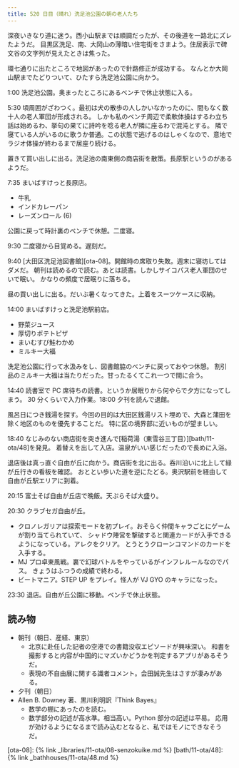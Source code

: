 ```yaml
---
title: 520 日目（晴れ）洗足池公園の朝の老人たち
---
```


深夜いきなり道に迷う。西小山駅までは順調だったが、その後道を一路北にズレたようだ。
目黒区洗足、南、大岡山の薄暗い住宅街をさまよう。住居表示で碑文谷の文字列が見えたときは焦った。

環七通りに出たところで地図があったので針路修正が成功する。
なんとか大岡山駅までたどりついて、ひたすら洗足池公園に向かう。

1:00 洗足池公園。奥まったところにあるベンチで休止状態に入る。

5:30 頃周囲がざわつく。最初は犬の散歩の人しかいなかったのに、間もなく数十人の老人軍団が形成される。
しかも私のベンチ周辺で柔軟体操はするわ立ち話は始めるわ、挙句の果てに詩吟を唸る老人が隣に座るわで混沌とする。
隣で寝ている人がいるのに歌うか普通。この状態で逃げるのはしゃくなので、意地でラジオ体操が終わるまで居座り続ける。

置きて買い出しに出る。洗足池の南東側の商店街を散策。長原駅というのがあるようだ。

7:35 まいばすけっと長原店。

* 牛乳
* インドカレーパン
* レーズンロール (6)

公園に戻って時計裏のベンチで休憩。二度寝。

9:30 二度寝から目覚める。遅刻だ。

9:40 [大田区洗足池図書館][ota-08]。開館時の席取り失敗。週末に寝坊してはダメだ。
朝刊は読めるので読む。あとは読書。しかしサイコパス老人軍団のせいで眠い。
かなりの頻度で居眠りに落ちる。

昼の買い出しに出る。だいぶ暑くなってきた。上着をスーツケースに収納。

14:00 まいばすけっと洗足池駅前店。

* 野菜ジュース
* 厚切りポテトピザ
* まいむすび鮭わかめ
* ミルキー大福

洗足池公園に行って水汲みをし、図書館脇のベンチに戻っておやつ休憩。
割引品のミルキー大福は当たりだった。甘ったるくてこれ一つで間に合う。

14:40 読書室で PC 席待ちの読書。というか居眠りから何やらで夕方になってしまう。
30 分くらいで入力作業。18:00 夕刊を読んで退館。

風呂日につき銭湯を探す。今回の目的は大田区銭湯リスト埋めで、大森と蒲田を除く地区のものを優先することだ。
特に区の境界部に近いものが望ましい。

18:40 なじみのない商店街を突き進んで[稲荷湯（東雪谷三丁目）][bath/11-ota/48]を発見。
着替えを出して入店。温泉がいい感じだったので長めに入浴。

退店後は真っ直ぐ自由が丘に向かう。商店街を北に出る。呑川沿いに北上して緑が丘行きの看板を確認。
おととい歩いた道を逆にたどる。奥沢駅前を経由して自由が丘駅エリアに到着。

20:15 富士そば自由が丘店で晩飯。天ぷらそば大盛り。

20:30 クラブセガ自由が丘。

* クロノレガリアは探索モードを初プレイ。おそらく仲間キャラごとにゲームが割り当てられていて、
  シャドウ陣営を撃破すると関連カードが入手できるようになっている。アレクをクリア。
  とうとうクローンコマンドのカードを入手する。
* MJ プロ卓東風戦。裏で幻球バトルをやっているがインフレルールなのでパス。
  きょうはふつうの成績で終わる。
* ビートマニア。STEP UP をプレイ。怪人が VJ GYO のキャラになった。

23:30 退店。自由が丘公園に移動。ベンチで休止状態。

## 読み物

* 朝刊（朝日、産経、東京）
  * 北京に赴任した記者の空港での書籍没収エピソードが興味深い。
    和書を撮影すると内容が中国的にマズいかどうかを判定するアプリがあるそうだ。
  * 表現の不自由展に関する識者コメント。会田誠先生はさすが凄みがある。
* 夕刊（朝日）
* Allen B. Downey 著、黒川利明訳『Think Bayes』
  * 数学の棚にあったのを読む。
  * 数学部分の記述が高水準。相当高い。Python 部分の記述は平易。
    応用が効けるようになるまで読み込むとなると、私ではモノにできなそうだ。

[ota-08]: {% link _libraries/11-ota/08-senzokuike.md %}
[bath/11-ota/48]: {% link _bathhouses/11-ota/48.md %}
